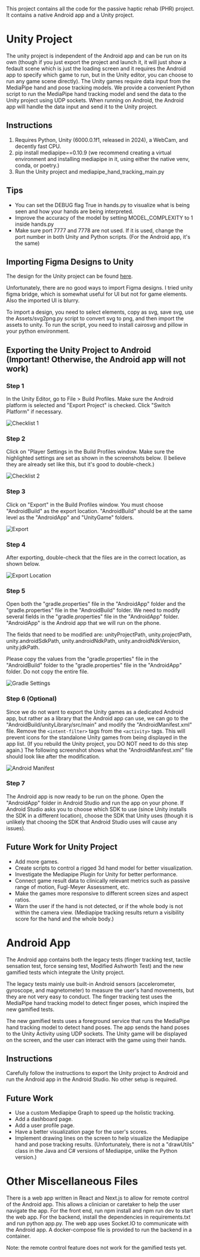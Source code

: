 This project contains all the code for the passive haptic rehab (PHR) project. It contains a native Android app and a Unity project.

# Unity Project

The unity project is independent of the Android app and can be run on its own (though if you just export the project and launch it, it will just show a fedault scene which is just the loading screen and it requires the Android app to specify which game to run, but in the Unity editor, you can choose to run any game scene directly). The Unity games require data input from the MediaPipe hand and pose tracking models. We provide a convenient Python script to run the MediaPipe hand tracking model and send the data to the Unity project using UDP sockets. When running on Android, the Android app will handle the data input and send it to the Unity project.

## Instructions
1. Requires Python, Unity (6000.0.1f1, released in 2024), a WebCam, and decently fast CPU.
2. pip install mediapipe==0.10.9 (we recommend creating a virtual environment and installing mediapipe in it, using either the native venv, conda, or poetry.)
3. Run the Unity project and mediapipe_hand_tracking_main.py

## Tips
* You can set the DEBUG flag True in hands.py to visualize what is being seen and how your hands are being interpreted.
* Improve the accuracy of the model by setting MODEL_COMPLEXITY to 1 inside hands.py
* Make sure port 7777 and 7778 are not used. If it is used, change the port number in both Unity and Python scripts. (For the Android app, it's the same)

## Importing Figma Designs to Unity

The design for the Unity project can be found [here](https://www.figma.com/proto/OEFhAYB7VHAqsMBqTBMbz2/%E2%9D%A4%EF%B8%8F-%F0%9F%A7%A4-VTS-Gloves-Final-Design?type=design&node-id=835-483171&t=UpTGEKaSnHCwuobp-1&scaling=scale-down&page-id=683%3A8318&starting-point-node-id=741%3A8569&show-proto-sidebar=1).

Unfortunately, there are no good ways to import Figma designs. I tried unity figma bridge, which is somewhat useful for UI but not for game elements. Also the imported UI is blurry.

To import a design, you need to select elements, copy as svg, save svg, use the Assets/svg2png.py script to convert svg to png, and then import the assets to unity. To run the script, you need to install cairosvg and pillow in your python environment.

## Exporting the Unity Project to Android (Important! Otherwise, the Android app will not work)


### Step 1
In the Unity Editor, go to File > Build Profiles. Make sure the Android platform is selected and "Export Project" is checked. Click "Switch Platform" if necessary.

![Checklist 1](/screenshots%20and%20photos/setup/checklist1.png)


### Step 2

Click on "Player Settings in the Build Profiles window. Make sure the highlighted settings are set as shown in the screenshots below. (I believe they are already set like this, but it's good to double-check.)

![Checklist 2](/screenshots%20and%20photos/setup/checklist2.png)

### Step 3

Click on "Export" in the Build Profiles window. You must choose "AndroidBuild" as the export location. "AndroidBuild" should be at the same level as the "AndroidApp" and "UnityGame" folders. 

![Export](/screenshots%20and%20photos/setup/export.png)

### Step 4

After exporting, double-check that the files are in the correct location, as shown below.

![Export Location](/screenshots%20and%20photos/setup/export-location.png)

### Step 5

Open both the "gradle.properties" file in the "AndroidApp" folder and the "gradle.properties" file in the "AndroidBuild" folder. We need to modify several fields in the "gradle.properties" file in the "AndroidApp" folder. "AndroidApp" is the Android app that we will run on the phone. 

The fields that need to be modified are: unityProjectPath, unity.projectPath, unity.androidSdkPath, unity.androidNdkPath, unity.androidNdkVersion, unity.jdkPath.

Please copy the values from the "gradle.properties" file in the "AndroidBuild" folder to the "gradle.properties" file in the "AndroidApp" folder. Do not copy the entire file.

![Gradle Settings](/screenshots%20and%20photos/setup/gradle-properties.png)

### Step 6 (Optional) 

Since we do not want to export the Unity games as a dedicated Android app, but rather as a library that the Android app can use, we can go to the "AndroidBuild/unityLibrary/src/main" and modify the "AndroidManifest.xml" file. Remove the `<intent-filter>` tags from the `<activity>` tags. This will prevent icons for the standalone Unity games from being displayed in the app list. (If you rebuild the Unity project, you DO NOT need to do this step again.) The following screenshot shows what the "AndroidManifest.xml" file should look like after the modification.

![Android Manifest](/screenshots%20and%20photos/setup/manifest.png)

### Step 7

The Android app is now ready to be run on the phone. Open the "AndroidApp" folder in Android Studio and run the app on your phone. If Android Studio asks you to choose which SDK to use (since Unity installs the SDK in a different location), choose the SDK that Unity uses (though it is unlikely that chooing the SDK that Android Studio uses will cause any issues).

## Future Work for Unity Project
* Add more games.
* Create scripts to control a rigged 3d hand model for better visualization.
* Investigate the Mediapipe Plugin for Unity for better performance.
* Connect game result data to clinically relevant metrics such as passive range of motion, Fugl-Meyer Assessment, etc.
* Make the games more responsive to different screen sizes and aspect ratios.
* Warn the user if the hand is not detected, or if the whole body is not within the camera view. (Mediapipe tracking results return a visibility score for the hand and the whole body.)

# Android App

The Android app contains both the legacy tests (finger tracking test, tactile sensation test, force sensing test, Modified Ashworth Test) and the new gamified tests which integrate the Unity project. 

The legacy tests mainly use built-in Android sensors (accelerometer, gyroscope, and magnetometer) to measure the user's hand movements, but they are not very easy to conduct. The finger tracking test uses the MediaPipe hand tracking model to detect finger poses, which inspired the new gamified tests.

The new gamified tests uses a foreground service that runs the MediaPipe hand tracking model to detect hand poses. The app sends the hand poses to the Unity Activity using UDP sockets. The Unity game will be displayed on the screen, and the user can interact with the game using their hands.

## Instructions

Carefully follow the instructions to export the Unity project to Android and run the Android app in the Android Studio. No other setup is required.

## Future Work

* Use a custom Mediapipe Graph to speed up the holistic tracking.
* Add a dashboard page.
* Add a user profile page.
* Have a better visualization page for the user's scores.
* Implement drawing lines on the screen to help visualize the Mediapipe hand and pose tracking results. (Unfortunately, there is not a "drawUtils" class in the Java and C# versions of Mediapipe, unlike the Python version.)

# Other Miscellaneous Files

There is a web app written in React and Next.js to allow for remote control of the Android app. This allows a clinician or caretaker to help the user navigate the app. For the front end, run npm install and npm run dev to start the web app. For the backend, install the dependencies in requirements.txt and run python app.py. The web app uses Socket.IO to communicate with the Android app. A docker-compose file is provided to run the backend in a container.

Note: the remote control feature does not work for the gamified tests yet.
